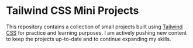 # Tailwind CSS Mini Projects

This repository contains a collection of small projects built using [Tailwind CSS](https://tailwindcss.com/) for practice and learning purposes. 
I am actively pushing new content to keep the projects up-to-date and to continue expanding my skills.